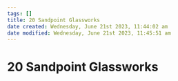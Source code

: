 ```yaml
---
tags: []
title: 20 Sandpoint Glassworks
date created: Wednesday, June 21st 2023, 11:44:02 am
date modified: Wednesday, June 21st 2023, 11:45:51 am
---
```


# 20 Sandpoint Glassworks

